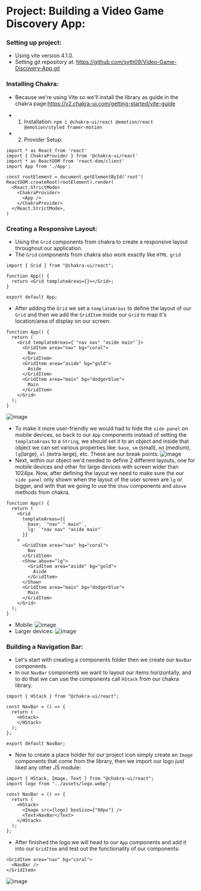 # Project: Building a Video Game Discovery App:

### Setting up project:

- Using vite version 4.1.0.
- Setting git repository at: https://github.com/syth09/Video-Game-Discovery-App.git

### Installing Chakra:

- Because we're using Vite so we'll install the library as guide in the chakra page:https://v2.chakra-ui.com/getting-started/vite-guide

* 1. Installation: `npm i @chakra-ui/react @emotion/react @emotion/styled framer-motion`
* 2. Provider Setup:

```
import * as React from 'react'
import { ChakraProvider } from '@chakra-ui/react'
import * as ReactDOM from 'react-dom/client'
import App from './App';

const rootElement = document.getElementById('root')
ReactDOM.createRoot(rootElement).render(
  <React.StrictMode>
    <ChakraProvider>
      <App />
    </ChakraProvider>
  </React.StrictMode>,
)
```

### Creating a Responsive Layout:

- Using the `Grid` components from chakra to create a responsive layout throughout our application.
- The `Grid` components from chakra also work exactly like `HTML grid`

```
import { Grid } from "@chakra-ui/react";

function App() {
  return <Grid templateAreas={}></Grid>;
}

export default App;
```

- After adding the `Grid` we set a `templateAreas` to define the layout of our `Grid` and then we add the `GridItem` inside our `Grid` to map it's location/area of display on our screen:

```
function App() {
  return (
    <Grid templateAreas={`"nav nav" "aside main"`}>
      <GridItem area="nav" bg="coral">
        Nav
      </GridItem>
      <GridItem area="aside" bg="gold">
        Aside
      </GridItem>
      <GridItem area="main" bg="dodgerblue">
        Main
      </GridItem>
    </Grid>
  );
}
```

![image](https://gist.github.com/user-attachments/assets/61c2ee08-3bf8-4ac6-9104-4c930fd10304)

- To make it more user-friendly we would had to hide the `side panel` on mobile devices, so back to our `App` components instead of setting the `templateAreas` to a `String`, we should set it to an object and inside that object we can set various properties like: `base`, `sm` (small), `md` (medium), `lg`(large), `xl` (extra large), etc. These are our break points:
  ![image](https://gist.github.com/user-attachments/assets/409967b8-34a4-42e7-af0c-c92b9fc52cea)
- Next, within our object we'd needed to define 2 different layouts, one for mobile devices and other for large devices with screen wider than 1024px. Now, after defining the layout we need to make sure the our `side panel` only shown when the layout of the user screen are `lg` or bigger, and with that we going to use the `Show` components and `above` methods from chakra.

```
function App() {
  return (
    <Grid
      templateAreas={{
        base: `"nav" " main"`,
        lg: `"nav nav" "aside main"`
      }}
    >
      <GridItem area="nav" bg="coral">
        Nav
      </GridItem>
      <Show above="lg">
        <GridItem area="aside" bg="gold">
          Aside
        </GridItem>
      </Show>
      <GridItem area="main" bg="dodgerblue">
        Main
      </GridItem>
    </Grid>
  );
}
```

- Mobile:
  ![image](https://gist.github.com/user-attachments/assets/96a00dbd-b846-4439-8aaf-a45732a83a98)
- Larger devices:
  ![image](https://gist.github.com/user-attachments/assets/5fa00ea9-4a83-44af-900b-040618132e50)

### Building a Navigation Bar:

- Let's start with creating a components folder then we create our `NavBar` components.
- In our `NavBar` components we want to layout our items horizontally, and to do that we can use the components call `HStack` from our chakra library.

```
import { HStack } from "@chakra-ui/react";

const NavBar = () => {
  return (
    <HStack>
    </HStack>
  );
};

export default NavBar;
```

- Now to create a place holder for our project icon simply create an `Image` components that come from the library, then we import our logo just liked any other JS module:

```
import { HStack, Image, Text } from "@chakra-ui/react";
import logo from "../assets/logo.webp";

const NavBar = () => {
  return (
    <HStack>
      <Image src={logo} boxSize={"60px"} />
      <Text>NavBar</Text>
    </HStack>
  );
};
```

- After finished the logo we will head to our `App` components and add it into our `GridItem` and test out the functionality of our components:

```
<GridItem area="nav" bg="coral">
  <NavBar />
</GridItem>
```

![image](https://gist.github.com/user-attachments/assets/e94e71b3-9b56-4a7f-9745-99d7f79dd1f2)
